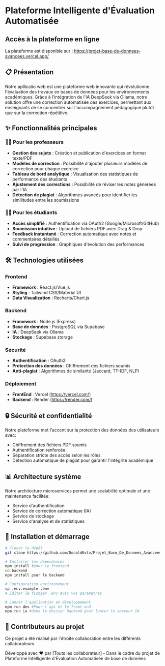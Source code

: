   # Plateforme Intelligente d'Évaluation Automatisée

## Accès à la plateforme en ligne
La plateforme est disponible sur : https://projet-base-de-donnees-avancees.vercel.app/

## 📋 Présentation

Notre apllicatio web est une plateforme web innovante qui révolutionne l'évaluation des travaux en bases de données pour les environnements académiques. Grâce à l'intégration de l'IA DeepSeek via Ollama, notre solution offre une correction automatisée des exercices, permettant aux enseignants de se concentrer sur l'accompagnement pédagogique plutôt que sur la correction répétitive.

## ✨ Fonctionnalités principales

### 👨‍🏫 Pour les professeurs
- **Gestion des sujets** : Création et publication d'exercices en format texte/PDF
- **Modèles de correction** : Possibilité d'ajouter plusieurs modèles de correction pour chaque exercice
- **Tableau de bord analytique** : Visualisation des statistiques de performance des étudiants
- **Ajustement des corrections** : Possibilité de réviser les notes générées par l'IA
- **Détection de plagiat** : Algorithmes avancés pour identifier les similitudes entre les soumissions

### 👨‍🎓 Pour les étudiants
- **Accès simplifié** : Authentification via OAuth2 (Google/Microsoft/GitHub)
- **Soumission intuitive** : Upload de fichiers PDF avec Drag & Drop
- **Feedback instantané** : Correction automatique avec notes et commentaires détaillés
- **Suivi de progression** : Graphiques d'évolution des performances

## 🛠️ Technologies utilisées

### Frontend
- **Framework** : React.js/Vue.js
- **Styling** : Tailwind CSS/Material UI
- **Data Visualization** : Recharts/Chart.js

### Backend
- **Framework** : Node.js (Express)
- **Base de données** : PostgreSQL via Supabase
- **IA** : DeepSeek via Ollama
- **Stockage** : Supabase storage

### Sécurité
- **Authentification** : OAuth2
- **Protection des données** : Chiffrement des fichiers soumis
- **Anti-plagiat** : Algorithmes de similarité (Jaccard, TF-IDF, NLP)

### Déploiement
- **FrontEnd** : Vercel (https://vercel.com/)
- **Backend** : Render (https://render.com/)

## 🔒 Sécurité et confidentialité

Notre plateforme met l'accent sur la protection des données des utilisateurs avec:
- Chiffrement des fichiers PDF soumis
- Authentification renforcée
- Séparation stricte des accès selon les rôles
- Détection automatique de plagiat pour garantir l'intégrité académique

## 📊 Architecture système

Notre architecture microservices permet une scalabilité optimale et une maintenance facilitée:
- Service d'authentification
- Service de correction automatique (IA)
- Service de stockage
- Service d'analyse et de statistiques

## 🚀 Installation et démarrage

```bash
# Cloner le dépôt
git clone https://github.com/DonaldEvlo/Projet_Base_De_Donnees_Avancees.git

# Installer les dépendances
npm install #pour le frontend
cd backend
npm install pour le backend

# Configuration environnement
cp .env.example .env
# Éditer le fichier .env avec vos paramètres

# Lancer l'application en développement
npm run dev #Pour l'api et le front end
npm run ia #dans le dossier backend pour lancer le serveur IA
```

## 📝 Contributeurs au projet
Ce projet a été réalisé par l'étroite collaboration entre les différents collaborateurs 



Développé avec ❤️ par [Touts les collaborateur] - Dans le cadre du projet de Plateforme Intelligente d'Évaluation Automatisée de base de données





